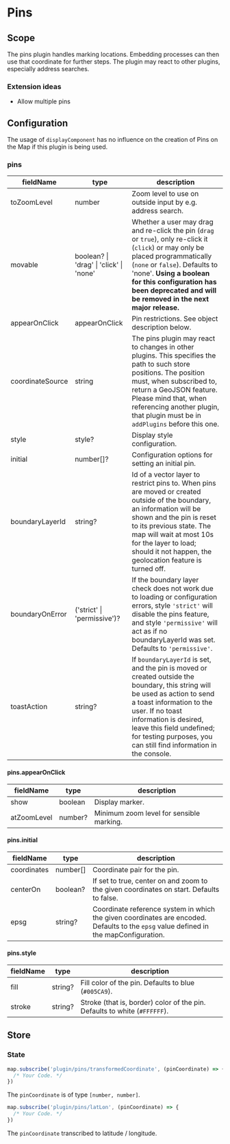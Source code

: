 # Pins

## Scope

The pins plugin handles marking locations. Embedding processes can then use that coordinate for further steps. The plugin may react to other plugins, especially address searches.

### Extension ideas

- Allow multiple pins

## Configuration

The usage of `displayComponent` has no influence on the creation of Pins on the Map if this plugin is being used.

### pins

| fieldName        | type          | description                                                                                                                                                                                                                                                                                         |
| ---------------- | ------------- | --------------------------------------------------------------------------------------------------------------------------------------------------------------------------------------------------------------------------------------------------------------------------------------------------- |
| toZoomLevel      | number        | Zoom level to use on outside input by e.g. address search.                                                                                                                                                                                                                                          |
| movable          | boolean? \| 'drag' \| 'click' \| 'none' | Whether a user may drag and re-click the pin (`drag` or `true`), only re-click it (`click`) or may only be placed programmatically (`none` or `false`). Defaults to 'none'. **Using a boolean for this configuration has been deprecated and will be removed in the next major release.**           |
| appearOnClick    | appearOnClick | Pin restrictions. See object description below.                                                                                                                                                                                                                                                     |
| coordinateSource | string        | The pins plugin may react to changes in other plugins. This specifies the path to such store positions. The position must, when subscribed to, return a GeoJSON feature. Please mind that, when referencing another plugin, that plugin must be in `addPlugins` before this one. |
| style            | style?        | Display style configuration.                                                                                                                                                                                                                                                                        |
| initial          | number[]?                               | Configuration options for setting an initial pin.                                                                                                                                                                                                                                                   |
| boundaryLayerId  | string?       | Id of a vector layer to restrict pins to. When pins are moved or created outside of the boundary, an information will be shown and the pin is reset to its previous state. The map will wait at most 10s for the layer to load; should it not happen, the geolocation feature is turned off.        |
| boundaryOnError | ('strict' \| 'permissive')? | If the boundary layer check does not work due to loading or configuration errors, style `'strict'` will disable the pins feature, and style `'permissive'` will act as if no boundaryLayerId was set. Defaults to `'permissive'`. |
| toastAction      | string?       | If `boundaryLayerId` is set, and the pin is moved or created outside the boundary, this string will be used as action to send a toast information to the user. If no toast information is desired, leave this field undefined; for testing purposes, you can still find information in the console. |

#### pins.appearOnClick

| fieldName   | type    | description                              |
|-------------|---------|------------------------------------------|
| show        | boolean | Display marker.                          |
| atZoomLevel | number? | Minimum zoom level for sensible marking. |

#### pins.initial

| fieldName   | type     | description                                                                                                                           |
|-------------|----------|---------------------------------------------------------------------------------------------------------------------------------------|
| coordinates | number[] | Coordinate pair for the pin.                                                                                                          |
| centerOn    | boolean? | If set to true, center on and zoom to the given coordinates on start. Defaults to false.                                              |
| epsg        | string?  | Coordinate reference system in which the given coordinates are encoded. Defaults to the `epsg` value defined in the mapConfiguration. |

#### pins.style

| fieldName | type    | description                                                               |
| --------- | ------- | ------------------------------------------------------------------------- |
| fill      | string? | Fill color of the pin. Defaults to blue (`#005CA9`).                      |
| stroke    | string? | Stroke (that is, border) color of the pin. Defaults to white (`#FFFFFF`). |

## Store

### State

```js
map.subscribe('plugin/pins/transformedCoordinate', (pinCoordinate) => {
  /* Your Code. */
})
```

The `pinCoordinate` is of type `[number, number]`.

```js
map.subscribe('plugin/pins/latLon', (pinCoordinate) => {
  /* Your Code. */
})
```

The `pinCoordinate` transcribed to latitude / longitude.
